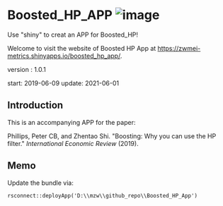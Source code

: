 # Boosted_HP_APP ![image](https://github.com/chenyang45/Boosted_HP_APP/blob/master/www/shiny.PNG)   
Use "shiny" to creat an APP for Boosted_HP!

Welcome to visit the website of Boosted HP App at https://zwmei-metrics.shinyapps.io/boosted_hp_app/.

version : 1.0.1

start: 2019-06-09 
update: 2021-06-01


## Introduction

This is an accompanying APP for the paper:

Phillips, Peter CB, and Zhentao Shi. "Boosting: Why you can use the HP filter." *International Economic Review* (2019).

## Memo

Update the bundle via:

```
rsconnect::deployApp('D:\\mzw\\github_repo\\Boosted_HP_App')

```


